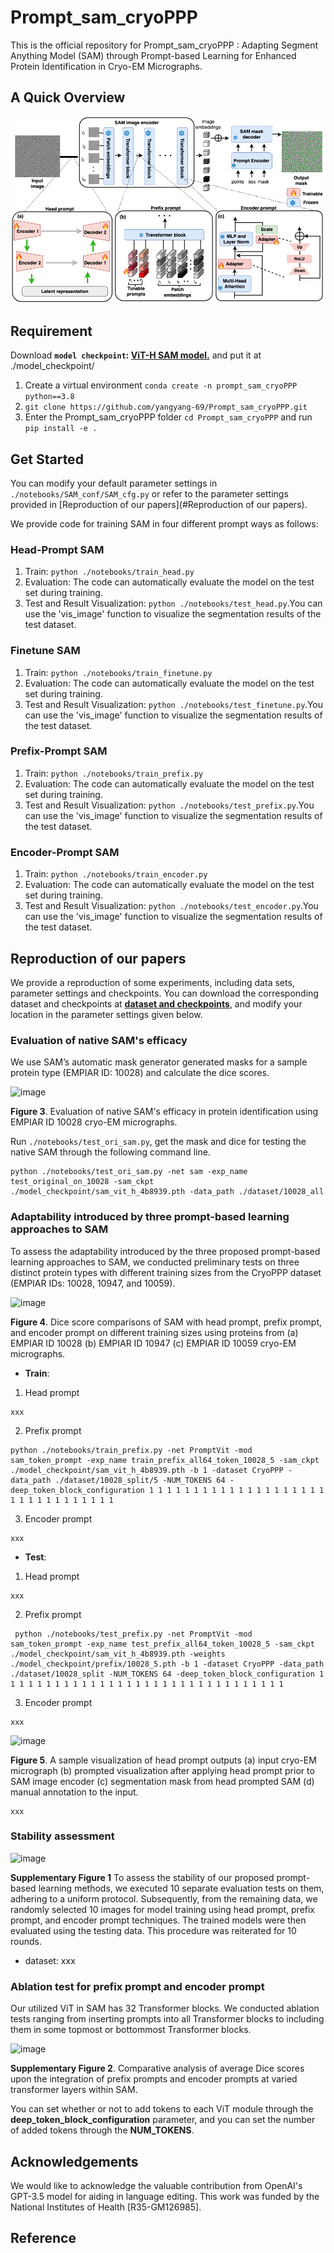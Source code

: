 # Prompt_sam_cryoPPP

This is the official repository for Prompt_sam_cryoPPP : Adapting Segment Anything Model (SAM) through Prompt-based Learning for Enhanced Protein Identification in Cryo-EM Micrographs.

## A Quick Overview

![image](./image/image.png)



## Requirement

Download **`model checkpoint`: [ViT-H SAM model.](https://dl.fbaipublicfiles.com/segment_anything/sam_vit_h_4b8939.pth)** and put it at ./model_checkpoint/

1. Create a virtual environment `conda create -n prompt_sam_cryoPPP python==3.8`
2. `git clone https://github.com/yangyang-69/Prompt_sam_cryoPPP.git`
3. Enter the Prompt_sam_cryoPPP folder `cd Prompt_sam_cryoPPP` and run `pip install -e .`

## Get Started

You can modify your default parameter settings in `./notebooks/SAM_conf/SAM_cfg.py` or refer to the parameter settings provided in [Reproduction of our papers](#Reproduction of our papers).

We provide code for training SAM in four different prompt ways as follows:

### Head-Prompt SAM

1. Train:  `python ./notebooks/train_head.py`
2. Evaluation: The code can automatically evaluate the model on the test set during training.
3. Test and Result Visualization: `python ./notebooks/test_head.py`.You can use the 'vis_image' function to visualize the segmentation results of the test dataset.

### Finetune SAM

1. Train:  `python ./notebooks/train_finetune.py`
2. Evaluation: The code can automatically evaluate the model on the test set during training.
3. Test and Result Visualization: `python ./notebooks/test_finetune.py`.You can use the 'vis_image' function to visualize the segmentation results of the test dataset.

### Prefix-Prompt SAM

1. Train:  `python ./notebooks/train_prefix.py`
2. Evaluation: The code can automatically evaluate the model on the test set during training.
3. Test and Result Visualization: `python ./notebooks/test_prefix.py`.You can use the 'vis_image' function to visualize the segmentation results of the test dataset.

### Encoder-Prompt SAM

1. Train:  `python ./notebooks/train_encoder.py`
2. Evaluation: The code can automatically evaluate the model on the test set during training.
3. Test and Result Visualization: `python ./notebooks/test_encoder.py`.You can use the 'vis_image' function to visualize the segmentation results of the test dataset.

## Reproduction of our papers
We provide a reproduction of some experiments, including data sets, parameter settings and checkpoints. You can download  the corresponding dataset and checkpoints at **[dataset and checkpoints](https:xxx)**, and modify your location in the parameter settings given below.

###  Evaluation of native SAM's efficacy
We use SAM’s automatic mask generator generated masks for a sample protein type (EMPIAR ID: 10028) and calculate the dice scores.

![image]()

 **Figure 3**. Evaluation of native SAM's efficacy in protein identification using EMPIAR ID 10028 
cryo-EM micrographs.

Run `./notebooks/test_ori_sam.py`, get the mask and dice for testing the native SAM through the following command line.
```
python ./notebooks/test_ori_sam.py -net sam -exp_name test_original_on_10028 -sam_ckpt ./model_checkpoint/sam_vit_h_4b8939.pth -data_path ./dataset/10028_all
```

###  Adaptability introduced by three prompt-based learning approaches to SAM
To assess the adaptability introduced by the three proposed prompt-based learning approaches to SAM, we conducted preliminary tests on three distinct protein types with different training sizes from the CryoPPP dataset (EMPIAR IDs: 10028, 10947, and 10059).

![image]()

**Figure 4**. Dice score comparisons of SAM with head prompt, prefix prompt, and encoder prompt on 
different training sizes using proteins from (a) EMPIAR ID 10028 (b) EMPIAR ID 10947 (c) EMPIAR
ID 10059 cryo-EM micrographs.

* **Train**:
1. Head prompt
```
xxx
```
2. Prefix prompt

```
python ./notebooks/train_prefix.py -net PromptVit -mod sam_token_prompt -exp_name train_prefix_all64_token_10028_5 -sam_ckpt ./model_checkpoint/sam_vit_h_4b8939.pth -b 1 -dataset CryoPPP -data_path ./dataset/10028_split/5 -NUM_TOKENS 64 -deep_token_block_configuration 1 1 1 1 1 1 1 1 1 1 1 1 1 1 1 1 1 1 1 1 1 1 1 1 1 1 1 1 1 1 1 1
```

3. Encoder prompt
```
xxx
```

* **Test**:
1. Head prompt
```
xxx
```
2. Prefix prompt

```
 python ./notebooks/test_prefix.py -net PromptVit -mod sam_token_prompt -exp_name test_prefix_all64_token_10028_5 -sam_ckpt ./model_checkpoint/sam_vit_h_4b8939.pth -weights ./model_checkpoint/prefix/10028_5.pth -b 1 -dataset CryoPPP -data_path ./dataset/10028_split -NUM_TOKENS 64 -deep_token_block_configuration 1 1 1 1 1 1 1 1 1 1 1 1 1 1 1 1 1 1 1 1 1 1 1 1 1 1 1 1 1 1 1 1
```

3. Encoder prompt
```
xxx
```

![image]()

**Figure 5**. A sample visualization of head prompt outputs (a) input cryo-EM micrograph (b) 
prompted visualization after applying head prompt prior to SAM image encoder (c) segmentation mask from head prompted SAM (d) manual annotation to the input.

```
xxx
```

### Stability assessment

![image]()

**Supplementary Figure 1** To assess the stability of our proposed prompt-based learning methods, we executed 10 separate evaluation tests on them, adhering to a uniform protocol. Subsequently, from the remaining data, we randomly selected 10 images for model training using head prompt, prefix prompt, and encoder prompt techniques. The trained models were then evaluated using the testing data. This procedure was reiterated for 10 rounds.

* dataset: xxx

### Ablation test for prefix prompt and encoder prompt
Our utilized ViT in SAM has 32 Transformer blocks. We conducted ablation tests ranging from inserting prompts into all Transformer blocks to including them in some topmost or bottommost Transformer blocks. 

![image]()

**Supplementary Figure 2**. Comparative analysis of average Dice scores upon the integration of prefix prompts and encoder prompts at varied transformer layers within SAM.

You can set whether or not to add tokens to each ViT module through the **deep_token_block_configuration** parameter, and you can set the number of added tokens through the **NUM_TOKENS**.

## Acknowledgements

We would like to acknowledge the valuable contribution from OpenAI's GPT-3.5 model for aiding in language editing. This work was funded by the National Institutes of Health [R35-GM126985].

## Reference
